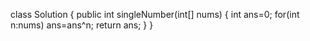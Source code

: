 class Solution {
    public int singleNumber(int[] nums) {
        int ans=0;
        for(int n:nums)
            ans=ans^n;
        return ans;
    }
}